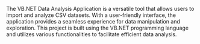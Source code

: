 The VB.NET Data Analysis Application is a versatile tool that allows users to import and analyze CSV datasets. With a user-friendly interface, the application provides a seamless experience for data manipulation and exploration. This project is built using the VB.NET programming language and utilizes various functionalities to facilitate efficient data analysis.
